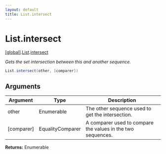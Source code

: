 ```yaml
---
layout: default
title: List.intersect
---
```


# List.intersect

[\[global\]]({{site.baseurl}}/docs/).[List]({{site.baseurl}}/docs/List/).[intersect]({{site.baseurl}}/docs/List/intersect/)

_Gets the set intersection between this and another sequence._

```cs
List.intersect(other, [comparer])
```

## Arguments

<table>
  <col width="15%">
  <col width="15%">
  <thead>
    <tr>
      <th>Argument</th>
      <th>Type</th>
      <th>Description</th>
    </tr>
  </thead>
  <tbody>
    <tr>
      <td>other</td>
      <td>Enumerable</td>
      <td>The other sequence used to get the intersection.</td>
    </tr>
    <tr>
      <td>[comparer]</td>
      <td>EqualityComparer</td>
      <td>A comparer used to compare the values in the two sequences.</td>
    </tr>
  </tbody>
</table>

**Returns:** Enumerable
